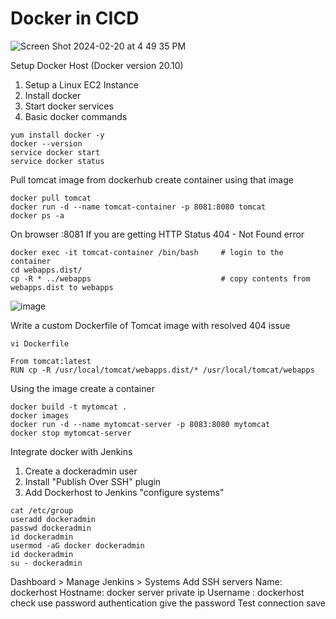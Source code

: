 # Docker in CICD

![Screen Shot 2024-02-20 at 4 49 35 PM](https://github.com/tspoorthyreddy/CICD-with-Git-Jenkins-Ansible-K8s/assets/93954534/e92f1210-93da-435a-8db2-273e08e4c88b)

Setup Docker Host (Docker version 20.10)
1. Setup a Linux EC2 Instance
2. Install docker
3. Start docker services
4. Basic docker commands

```
yum install docker -y
docker --version
service docker start
service docker status
```

Pull tomcat image from dockerhub
create container using that image

```
docker pull tomcat
docker run -d --name tomcat-container -p 8081:8080 tomcat
docker ps -a
```

On browser <server pub IP>:8081
If you are getting HTTP Status 404 - Not Found error
```
docker exec -it tomcat-container /bin/bash     # login to the container
cd webapps.dist/
cp -R * ../webapps                             # copy contents from webapps.dist to webapps
```

![image](https://github.com/tspoorthyreddy/CICD-with-Git-Jenkins-Ansible-K8s/assets/93954534/fc9b516e-b18c-4a46-81fa-ebfb206dbd85)

Write a custom Dockerfile of Tomcat image with resolved 404 issue

```
vi Dockerfile

From tomcat:latest
RUN cp -R /usr/local/tomcat/webapps.dist/* /usr/local/tomcat/webapps
```
Using the image create a container
```
docker build -t mytomcat .
docker images
docker run -d --name mytomcat-server -p 8083:8080 mytomcat
docker stop mytomcat-server
```
Integrate docker with Jenkins
1. Create a dockeradmin user
2. Install "Publish Over SSH" plugin
3. Add Dockerhost to Jenkins "configure systems"

```
cat /etc/group
useradd dockeradmin
passwd dockeradmin
id dockeradmin
usermod -aG docker dockeradmin
id dockeradmin
su - dockeradmin
```
Dashboard > Manage Jenkins > Systems
Add SSH servers
Name: dockerhost
Hostname: docker server private ip
Username : dockerhost
check use password authentication
give the password
Test connection
save

